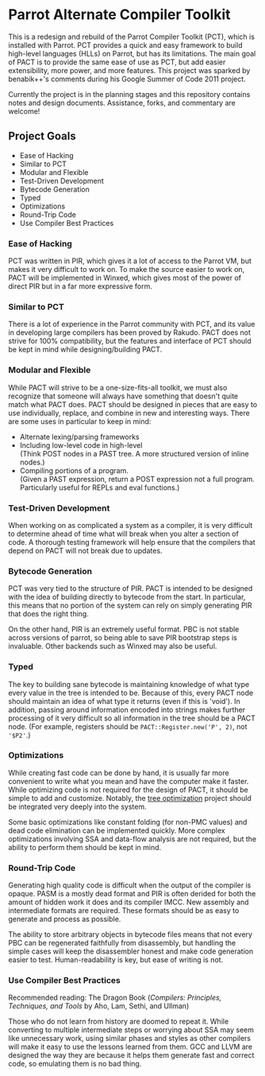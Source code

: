 Parrot Alternate Compiler Toolkit
=================================

This is a redesign and rebuild of the Parrot Compiler Toolkit (PCT), which
is installed with Parrot.  PCT provides a quick and easy framework to build
high-level languages (HLLs) on Parrot, but has its limitations.  The main
goal of PACT is to provide the same ease of use as PCT, but add easier
extensibility, more power, and more features.  This project was sparked by
benabik++'s comments during his Google Summer of Code 2011 project.

Currently the project is in the planning stages and this repository contains
notes and design documents.  Assistance, forks, and commentary are welcome!

Project Goals
-------------

* Ease of Hacking
* Similar to PCT
* Modular and Flexible
* Test-Driven Development
* Bytecode Generation
* Typed
* Optimizations
* Round-Trip Code
* Use Compiler Best Practices

### Ease of Hacking

PCT was written in PIR, which gives it a lot of access to the Parrot VM,
but makes it very difficult to work on.  To make the source easier to work
on, PACT will be implemented in Winxed, which gives most of the power of
direct PIR but in a far more expressive form.

### Similar to PCT

There is a lot of experience in the Parrot community with PCT, and its
value in developing large compilers has been proved by Rakudo.  PACT does
not strive for 100% compatibility, but the features and interface of PCT
should be kept in mind while designing/building PACT.

### Modular and Flexible

While PACT will strive to be a one-size-fits-all toolkit, we must also
recognize that someone will always have something that doesn't quite match
what PACT does.  PACT should be designed in pieces that are easy to use
individually, replace, and combine in new and interesting ways.  There are
some uses in particular to keep in mind:

* Alternate lexing/parsing frameworks
* Including low-level code in high-level <br />
  (Think POST nodes in a PAST tree.  A more structured version of inline
   nodes.)
* Compiling portions of a program.<br />
  (Given a PAST expression, return a POST expression not a full program.
   Particularly useful for REPLs and eval functions.)

### Test-Driven Development

When working on as complicated a system as a compiler, it is very difficult
to determine ahead of time what will break when you alter a section of
code.  A thorough testing framework will help ensure that the compilers
that depend on PACT will not break due to updates.

### Bytecode Generation

PCT was very tied to the structure of PIR.  PACT is intended to be designed
with the idea of building directly to bytecode from the start.  In
particular, this means that no portion of the system can rely on simply
generating PIR that does the right thing.

On the other hand, PIR is an extremely useful format.  PBC is not stable
across versions of parrot, so being able to save PIR bootstrap steps is
invaluable.  Other backends such as Winxed may also be useful.

### Typed

The key to building sane bytecode is maintaining knowledge of what type
every value in the tree is intended to be.  Because of this, every PACT
node should maintain an idea of what type it returns (even if this is
'void').  In addition, passing around information encoded into strings
makes further processing of it very difficult so all information in the
tree should be a PACT node.  (For example, registers should be
`PACT::Register.new('P', 2)`, not `'$P2'`.)

### Optimizations

While creating fast code can be done by hand, it is usually far more
convenient to write what you mean and have the computer make it faster.
While optimizing code is not required for the design of PACT, it should be
simple to add and customize.  Notably, the [tree
optimization](https://github.com/parrot/tree-optimization) project should
be integrated very deeply into the system.

Some basic optimizations like constant folding (for non-PMC values) and
dead code elimination can be implemented quickly.  More complex
optimizations involving SSA and data-flow analysis are not required, but
the ability to perform them should be kept in mind.

### Round-Trip Code

Generating high quality code is difficult when the output of the compiler
is opaque.  PASM is a mostly dead format and PIR is often derided for both
the amount of hidden work it does and its compiler IMCC.  New assembly and
intermediate formats are required.  These formats should be as easy to
generate and process as possible.

The ability to store arbitrary objects in bytecode files means that not
every PBC can be regenerated faithfully from disassembly, but handling the
simple cases will keep the disassembler honest and make code generation
easier to test.  Human-readability is key, but ease of writing is not.

### Use Compiler Best Practices

Recommended reading: The Dragon Book (_Compilers: Principles, Techniques,
and Tools_ by Aho, Lam, Sethi, and Ullman)

Those who do not learn from history are doomed to repeat it.  While
converting to multiple intermediate steps or worrying about SSA may seem
like unnecessary work, using similar phases and styles as other compilers
will make it easy to use the lessons learned from them.  GCC and LLVM are
designed the way they are because it helps them generate fast and correct
code, so emulating them is no bad thing.
